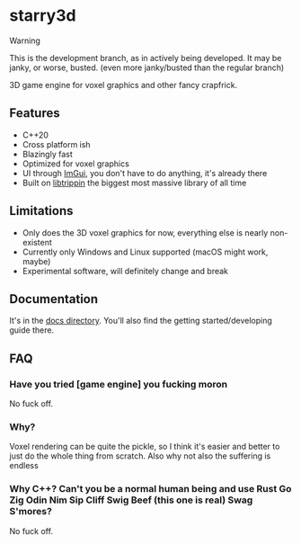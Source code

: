 # starry3d

> [!WARNING]
> This is the development branch, as in actively being developed. It may be janky, or worse, busted. (even more janky/busted than the regular branch)

3D game engine for voxel graphics and other fancy crapfrick.

## Features

- C++20
- Cross platform ish
- Blazingly fast
- Optimized for voxel graphics
- UI through [ImGui](https://github.com/ocornut/imgui), you don't have to do anything, it's
  already there
- Built on [libtrippin](https://github.com/hellory4n/libtrippin) the biggest most massive library of all time

## Limitations

- Only does the 3D voxel graphics for now, everything else is nearly non-existent
- Currently only Windows and Linux supported (macOS might work, maybe)
- Experimental software, will definitely change and break

## Documentation

It's in the [docs directory](./docs/README.md). You'll also find the getting started/developing guide there.

## FAQ

### Have you tried \[game engine] you fucking moron

No fuck off.

### Why?

Voxel rendering can be quite the pickle, so I think it's easier and better to just do the whole thing
from scratch. Also why not also the suffering is endless

### Why C++? Can't you be a normal human being and use Rust Go Zig Odin Nim Sip Cliff Swig Beef (this one is real) Swag S'mores?

No fuck off.
